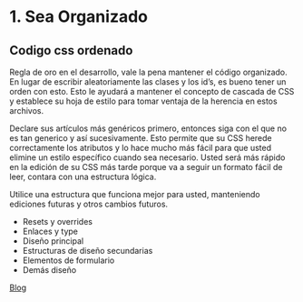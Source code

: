 # 1. Sea Organizado

## Codigo css ordenado

Regla de oro en el desarrollo, vale la pena mantener el código organizado. En lugar de escribir aleatoriamente las clases y los id’s, es bueno tener un orden con esto. Esto le ayudará a mantener el concepto de cascada de CSS y establece su hoja de estilo para tomar ventaja de la herencia en estos archivos.

Declare sus artículos más genéricos primero, entonces siga con el que no es tan generico y así sucesivamente. Esto permite que su CSS herede correctamente los atributos y lo hace mucho más fácil para que usted elimine un estilo específico cuando sea necesario. Usted será más rápido en la edición de su CSS más tarde porque va a seguir un formato fácil de leer, contara con una estructura lógica.

Utilice una estructura que funciona mejor para usted, manteniendo ediciones futuras y otros cambios futuros.

- Resets y overrides
- Enlaces y type
- Diseño principal
- Estructuras de diseño secundarias
- Elementos de formulario
- Demás diseño

[Blog](http://blog.hostdime.com.co/10-buenas-practicas-para-mejorar-su-codigo-css/)